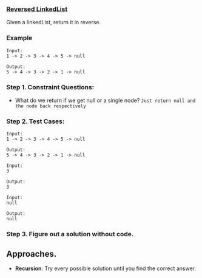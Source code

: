 ### <a href="https://leetcode.com/problems/reverse-linked-list/">Reversed LinkedList</a>

Given a linkedList, return it in reverse.

### Example

```
Input:
1 -> 2 -> 3 -> 4 -> 5 -> null

Output:
5 -> 4 -> 3 -> 2 -> 1 -> null
```

### Step 1. Constraint Questions:

-   What do we return if we get null or a single node? `Just return null and the node back respectively`

### Step 2. Test Cases:

```
Input:
1 -> 2 -> 3 -> 4 -> 5 -> null

Output:
5 -> 4 -> 3 -> 2 -> 1 -> null
```

```
Input:
3

Output:
3
```

```
Input:
null

Output:
null
```

### Step 3. Figure out a solution without code.

## Approaches.

-   **Recursion**: Try every possible solution until you find the correct answer.
